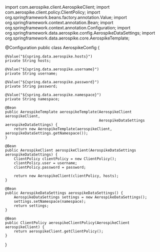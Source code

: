 import com.aerospike.client.AerospikeClient;
import com.aerospike.client.policy.ClientPolicy;
import org.springframework.beans.factory.annotation.Value;
import org.springframework.context.annotation.Bean;
import org.springframework.context.annotation.Configuration;
import org.springframework.data.aerospike.config.AerospikeDataSettings;
import org.springframework.data.aerospike.core.AerospikeTemplate;

@Configuration
public class AerospikeConfig {

    @Value("${spring.data.aerospike.hosts}")
    private String hosts;

    @Value("${spring.data.aerospike.username}")
    private String username;

    @Value("${spring.data.aerospike.password}")
    private String password;

    @Value("${spring.data.aerospike.namespace}")
    private String namespace;

    @Bean
    public AerospikeTemplate aerospikeTemplate(AerospikeClient aerospikeClient,
                                               AerospikeDataSettings aerospikeDataSettings) {
        return new AerospikeTemplate(aerospikeClient, aerospikeDataSettings.getNamespace());
    }

    @Bean
    public AerospikeClient aerospikeClient(AerospikeDataSettings aerospikeDataSettings) {
        ClientPolicy clientPolicy = new ClientPolicy();
        clientPolicy.user = username;
        clientPolicy.password = password;

        return new AerospikeClient(clientPolicy, hosts);
    }

    @Bean
    public AerospikeDataSettings aerospikeDataSettings() {
        AerospikeDataSettings settings = new AerospikeDataSettings();
        settings.setNamespace(namespace);
        return settings;
    }

    @Bean
    public ClientPolicy aerospikeClientPolicy(AerospikeClient aerospikeClient) {
        return aerospikeClient.getClientPolicy();
    }
}
